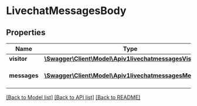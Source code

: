 # LivechatMessagesBody

## Properties
Name | Type | Description | Notes
------------ | ------------- | ------------- | -------------
**visitor** | [**\Swagger\Client\Model\Apiv1livechatmessagesVisitor**](Apiv1livechatmessagesVisitor.md) |  | 
**messages** | [**\Swagger\Client\Model\Apiv1livechatmessagesMessages[]**](Apiv1livechatmessagesMessages.md) | The array of messages. | 

[[Back to Model list]](../../README.md#documentation-for-models) [[Back to API list]](../../README.md#documentation-for-api-endpoints) [[Back to README]](../../README.md)

